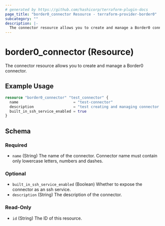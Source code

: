 ```yaml
---
# generated by https://github.com/hashicorp/terraform-plugin-docs
page_title: "border0_connector Resource - terraform-provider-border0"
subcategory: ""
description: |-
  The connector resource allows you to create and manage a Border0 connector.
---
```


# border0_connector (Resource)

The connector resource allows you to create and manage a Border0 connector.

## Example Usage

```terraform
resource "border0_connector" "test_connector" {
  name                         = "test-connector"
  description                  = "test creating and managing connector from terraform"
  built_in_ssh_service_enabled = true
}
```

<!-- schema generated by tfplugindocs -->
## Schema

### Required

- `name` (String) The name of the connector. Connector name must contain only lowercase letters, numbers and dashes.

### Optional

- `built_in_ssh_service_enabled` (Boolean) Whether to expose the connector as an ssh service.
- `description` (String) The description of the connector.

### Read-Only

- `id` (String) The ID of this resource.
